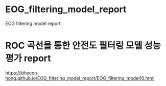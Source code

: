 # EOG_filtering_model_report
EOG filtering model report

# ROC 곡선을 통한 안전도 필터링 모델 성능 평가 report
https://kihyeon-hong.github.io/EOG_filtering_model_report/EOG_filtering_model10.html
